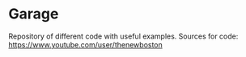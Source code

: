 # Garage
Repository of different code with useful examples.
Sources for code:
https://www.youtube.com/user/thenewboston

